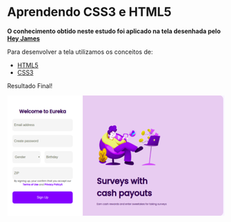 # Aprendendo CSS3 e HTML5

**O conhecimento obtido neste estudo foi aplicado na tela desenhada pelo [Hey James](https://dribbble.com/shots/12057332-Signup/attachments/3687707?mode=media)**

Para desenvolver a tela utilizamos os conceitos de:

- [HTML5](https://developer.mozilla.org/pt-BR/docs/Web/HTML/HTML5)
- [CSS3](https://www.w3schools.com/cssref/)

Resultado Final! 

![Resultado Final](./tela.png)

